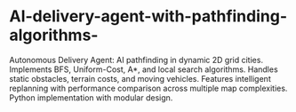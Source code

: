 # AI-delivery-agent-with-pathfinding-algorithms-
Autonomous Delivery Agent: AI pathfinding in dynamic 2D grid cities. Implements BFS, Uniform-Cost, A*, and local search algorithms. Handles static obstacles, terrain costs, and moving vehicles. Features intelligent replanning with performance comparison across multiple map complexities. Python implementation with modular design.
